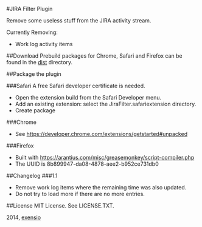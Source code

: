 #JIRA Filter Plugin

Remove some useless stuff from the JIRA activity stream.

Currently Removing:

  * Work log activity items

##Download
Prebuild packages for Chrome, Safari and Firefox can be found in the [dist](dist)
directory.

##Package the plugin

###Safari
A free Safari developer certificate is needed.

  * Open the extension build from the Safari Developer menu.
  * Add an existing extension: select the JiraFilter.safariextension directory.
  * Create package
  
###Chrome
  * See https://developer.chrome.com/extensions/getstarted#unpacked

###Firefox
  * Built with https://arantius.com/misc/greasemonkey/script-compiler.php
  * The UUID is 8b899947-da08-4878-aee2-b952ce731db0

##Changelog
###1.1
  * Remove work log items where the remaining time was also updated.
  * Do not try to load more if there are no more entries.
  
##License
MIT License. See LICENSE.TXT.

2014, [exensio](http://www.exensio.de)
